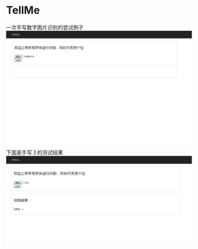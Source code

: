 # TellMe
一次手写数字图片识别的尝试例子<br>
![首页](https://github.com/WRAllen/TellMe/blob/master/app/static/media/picture/index.png)</br>
下面是手写３的测试结果
![测试手写３](https://github.com/WRAllen/TellMe/blob/master/app/static/media/picture/test_01.png)</br>
